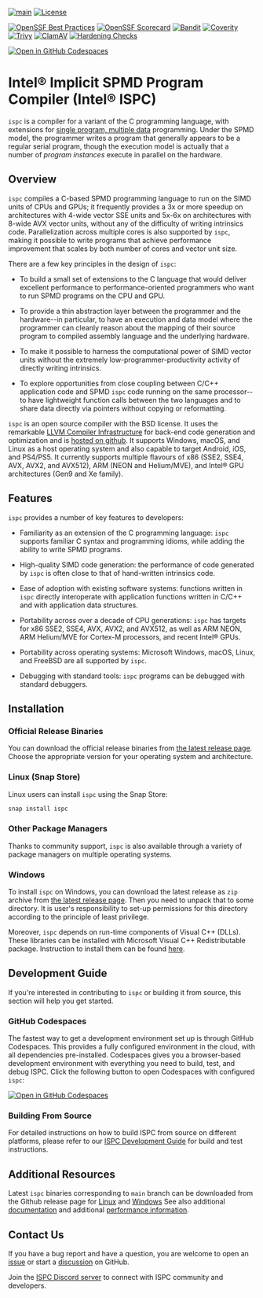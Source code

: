 [![main](https://github.com/ispc/ispc/actions/workflows/pre-release-artifacts.yml/badge.svg)](https://github.com/ispc/ispc/actions/workflows/pre-release-artifacts.yml)
[![License](https://img.shields.io/badge/License-BSD%203--Clause-blue.svg)](https://opensource.org/licenses/BSD-3-Clause)

[![OpenSSF Best Practices](https://www.bestpractices.dev/projects/9395/badge)](https://www.bestpractices.dev/projects/9395)
[![OpenSSF Scorecard](https://api.securityscorecards.dev/projects/github.com/ispc/ispc/badge)](https://securityscorecards.dev/viewer/?uri=github.com/ispc/ispc)
[![Bandit](https://github.com/ispc/ispc/actions/workflows/bandit.yml/badge.svg)](https://github.com/ispc/ispc/actions/workflows/bandit.yml)
[![Coverity](https://scan.coverity.com/projects/30508/badge.svg)](https://scan.coverity.com/projects/intel-ispc)
[![Trivy](https://github.com/ispc/ispc/actions/workflows/trivy.yml/badge.svg)](https://github.com/ispc/ispc/actions/workflows/trivy.yml)
[![ClamAV](https://github.com/ispc/ispc/actions/workflows/clamav.yml/badge.svg)](https://github.com/ispc/ispc/actions/workflows/clamav.yml)
[![Hardening Checks](https://github.com/ispc/ispc/actions/workflows/hardening-check.yml/badge.svg)](https://github.com/ispc/ispc/actions/workflows/hardening-check.yml)

[![Open in GitHub Codespaces](https://github.com/codespaces/badge.svg)](https://github.com/codespaces/new?hide_repo_select=true&ref=main&repo=1931356)

# Intel® Implicit SPMD Program Compiler (Intel® ISPC)

`ispc` is a compiler for a variant of the C programming language, with
extensions for [single program, multiple
data](http://en.wikipedia.org/wiki/SPMD) programming.  Under the SPMD model,
the programmer writes a program that generally appears to be a regular serial
program, though the execution model is actually that a number of *program
instances* execute in parallel on the hardware.

## Overview

`ispc` compiles a C-based SPMD programming language to run on the SIMD units of
CPUs and GPUs; it frequently provides a 3x or more speedup on architectures
with 4-wide vector SSE units and 5x-6x on architectures with 8-wide AVX vector
units, without any of the difficulty of writing intrinsics code.
Parallelization across multiple cores is also supported by `ispc`, making it
possible to write programs that achieve performance improvement that scales by
both number of cores and vector unit size.

There are a few key principles in the design of `ispc`:

  * To build a small set of extensions to the C language that would deliver
    excellent performance to performance-oriented programmers who want to run
    SPMD programs on the CPU and GPU.

  * To provide a thin abstraction layer between the programmer and the
    hardware--in particular, to have an execution and data model where the
    programmer can cleanly reason about the mapping of their source program to
    compiled assembly language and the underlying hardware.

  * To make it possible to harness the computational power of SIMD vector units
    without the extremely low-programmer-productivity activity of directly
    writing intrinsics.

  * To explore opportunities from close coupling between C/C++ application code
    and SPMD `ispc` code running on the same processor--to have lightweight
    function calls between the two languages and to share data directly via
    pointers without copying or reformatting.

`ispc` is an open source compiler with the BSD license.  It uses the remarkable
[LLVM Compiler Infrastructure](http://llvm.org) for back-end code generation
and optimization and is [hosted on github](http://github.com/ispc/ispc). It
supports Windows, macOS, and Linux as a host operating system and also capable
to target Android, iOS, and PS4/PS5.  It currently supports multiple flavours
of x86 (SSE2, SSE4, AVX, AVX2, and AVX512), ARM (NEON and Helium/MVE), and Intel® GPU
architectures (Gen9 and Xe family).

## Features

`ispc` provides a number of key features to developers:

  * Familiarity as an extension of the C programming language: `ispc` supports
    familiar C syntax and programming idioms, while adding the ability to write
    SPMD programs.

  * High-quality SIMD code generation: the performance of code generated by
    `ispc` is often close to that of hand-written intrinsics code.

  * Ease of adoption with existing software systems: functions written in
    `ispc` directly interoperate with application functions written in C/C++
    and with application data structures.
            
  * Portability across over a decade of CPU generations: `ispc` has targets for
    x86 SSE2, SSE4, AVX, AVX2, and AVX512, as well as ARM NEON, ARM Helium/MVE 
    for Cortex-M processors, and recent Intel® GPUs.

  * Portability across operating systems: Microsoft Windows, macOS, Linux, and
    FreeBSD are all supported by `ispc`.

  * Debugging with standard tools: `ispc` programs can be debugged with
    standard debuggers.

## Installation
### Official Release Binaries

You can download the official release binaries from [the latest release
page](https://github.com/ispc/ispc/releases/latest). Choose the appropriate version
for your operating system and architecture.

### Linux (Snap Store)

Linux users can install `ispc` using the Snap Store:

```bash
snap install ispc
```

### Other Package Managers

Thanks to community support, `ispc` is also available through a variety of
package managers on multiple operating systems.

### Windows

To install `ispc` on Windows, you can download the latest release as `zip`
archive from
[the latest release page](https://github.com/ispc/ispc/releases/latest).
Then you need to unpack that to some directory. It is user's responsibility to
set-up permissions for this directory according to the principle of least
privilege.

Moreover, `ispc` depends on run-time components of Visual C++ (DLLs). These
libraries can be installed with Microsoft Visual C++ Redistributable package.
Instruction to install them can be found
[here](https://learn.microsoft.com/en-us/cpp/windows/latest-supported-vc-redist).

## Development Guide

If you're interested in contributing to `ispc` or building it from source,
this section will help you get started.

### GitHub Codespaces

The fastest way to get a development environment set up is through GitHub
Codespaces. This provides a fully configured environment in the cloud, with all
dependencies pre-installed. Codespaces gives you a browser-based development
environment with everything you need to build, test, and debug ISPC. Click the
following button to open Codespaces with configured `ispc`:

[![Open in GitHub Codespaces](https://github.com/codespaces/badge.svg)](https://github.com/codespaces/new?hide_repo_select=true&ref=main&repo=1931356)

### Building From Source

For detailed instructions on how to build ISPC from source on different
platforms, please refer to our
[ISPC Development Guide](https://github.com/ispc/ispc/wiki/ISPC-Development-Guide)
for build and test instructions.

## Additional Resources

Latest `ispc` binaries corresponding to `main` branch can be downloaded from
the Github release page for
[Linux](https://github.com/ispc/ispc/releases/download/trunk-artifacts/ispc-trunk-linux.tar.gz)
and
[Windows](https://github.com/ispc/ispc/releases/download/trunk-artifacts/ispc-trunk-windows.zip)
See also additional [documentation](https://ispc.github.io/documentation.html)
and additional [performance information](https://ispc.github.io/perf.html).

## Contact Us
If you have a bug report and have a question, you are welcome to open an
[issue](https://github.com/ispc/ispc/issues) or start a
[discussion](https://github.com/ispc/ispc/discussions) on GitHub.

Join the [ISPC Discord server](https://discord.gg/WnMqNPgs) to connect with
ISPC community and developers.
